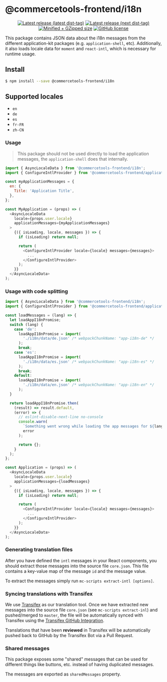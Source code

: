# @commercetools-frontend/i18n

<p align="center">
  <a href="https://www.npmjs.com/package/@commercetools-frontend/i18n"><img src="https://badgen.net/npm/v/@commercetools-frontend/i18n" alt="Latest release (latest dist-tag)" /></a> <a href="https://www.npmjs.com/package/@commercetools-frontend/i18n"><img src="https://badgen.net/npm/v/@commercetools-frontend/i18n/next" alt="Latest release (next dist-tag)" /></a> <a href="https://bundlephobia.com/result?p=@commercetools-frontend/i18n"><img src="https://badgen.net/bundlephobia/minzip/@commercetools-frontend/i18n" alt="Minified + GZipped size" /></a> <a href="https://github.com/commercetools/merchant-center-application-kit/blob/master/LICENSE"><img src="https://badgen.net/github/license/commercetools/merchant-center-application-kit" alt="GitHub license" /></a>
</p>

This package contains JSON data about the i18n messages from the different application-kit packages (e.g. `application-shell`, etc). Additionally, it also loads locale data for `moment` and `react-intl`, which is necessary for runtime usage.

## Install

```bash
$ npm install --save @commercetools-frontend/i18n
```

## Supported locales

- `en`
- `de`
- `es`
- `fr-FR`
- `zh-CN`

### Usage

> This package should not be used directly to load the application messages, the `application-shell` does that internally.

```js
import { AsyncLocaleData } from '@commercetools-frontend/i18n';
import { ConfigureIntlProvider } from '@commercetools-frontend/application-shell';

const myApplicationMessages = {
  en: {
    Title: 'Application Title',
  },
};

const MyApplication = (props) => (
  <AsyncLocaleData
    locale={props.user.locale}
    applicationMessages={myApplicationMessages}
  >
    {({ isLoading, locale, messages }) => {
      if (isLoading) return null;

      return (
        <ConfigureIntlProvider locale={locale} messages={messages}>
          ...
        </ConfigureIntlProvider>
      );
    }}
  </AsyncLocaleData>
);
```

### Usage with code splitting

```js
import { AsyncLocaleData } from '@commercetools-frontend/i18n';
import { ConfigureIntlProvider } from '@commercetools-frontend/application-shell';

const loadMessages = (lang) => {
  let loadAppI18nPromise;
  switch (lang) {
    case 'de':
      loadAppI18nPromise = import(
        './i18n/data/de.json' /* webpackChunkName: "app-i18n-de" */
      );
      break;
    case 'es':
      loadAppI18nPromise = import(
        './i18n/data/es.json' /* webpackChunkName: "app-i18n-es" */
      );
      break;
    default:
      loadAppI18nPromise = import(
        './i18n/data/en.json' /* webpackChunkName: "app-i18n-en" */
      );
  }

  return loadAppI18nPromise.then(
    (result) => result.default,
    (error) => {
      // eslint-disable-next-line no-console
      console.warn(
        `Something went wrong while loading the app messages for ${lang}`,
        error
      );

      return {};
    }
  );
};

const Application = (props) => (
  <AsyncLocaleData
    locale={props.user.locale}
    applicationMessages={loadMessages}
  >
    {({ isLoading, locale, messages }) => {
      if (isLoading) return null;

      return (
        <ConfigureIntlProvider locale={locale} messages={messages}>
          ...
        </ConfigureIntlProvider>
      );
    }}
  </AsyncLocaleData>
);
```

### Generating translation files

After you have defined the `intl` messages in your React components, you should extract those messages into the source file `core.json`. This file contains a key-value map of the message `id` and the message value.

To extract the messages simply run `mc-scripts extract-intl [options]`.

### Syncing translations with Transifex

We use [Transifex](https://www.transifex.com/) as our translation tool. Once we have extracted new messages into the source file `core.json` (see `mc-scripts extract-inl`) and pushed/merged to `master`, the file will be automatically synced with Transifex using the [Transifex GitHub Integration](https://docs.transifex.com/integrations/transifex-github-integration).

Translations that have been **reviewed** in Transifex will be automatically pushed back to GitHub by the Transifex Bot via a Pull Request.

### Shared messages

This package exposes some "shared" messages that can be used for different things like buttons, etc. instead of having duplicated messages.

The messages are exported as `sharedMessages` property.
